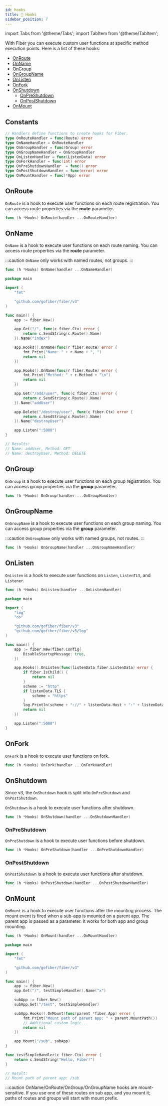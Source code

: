 ```yaml
---
id: hooks
title: 🎣 Hooks
sidebar_position: 7
---
```


import Tabs from '@theme/Tabs';
import TabItem from '@theme/TabItem';

With Fiber you can execute custom user functions at specific method execution points. Here is a list of these hooks:

- [OnRoute](#onroute)
- [OnName](#onname)
- [OnGroup](#ongroup)
- [OnGroupName](#ongroupname)
- [OnListen](#onlisten)
- [OnFork](#onfork)
- [OnShutdown](#onshutdown)
  - [OnPreShutdown](#onpreshutdown)
  - [OnPostShutdown](#onpostshutdown)
- [OnMount](#onmount)

## Constants

```go
// Handlers define functions to create hooks for Fiber.
type OnRouteHandler = func(Route) error
type OnNameHandler = OnRouteHandler
type OnGroupHandler = func(Group) error
type OnGroupNameHandler = OnGroupHandler
type OnListenHandler = func(ListenData) error
type OnForkHandler = func(int) error
type OnPreShutdownHandler  = func() error
type OnPostShutdownHandler = func(error) error
type OnMountHandler = func(*App) error
```

## OnRoute

`OnRoute` is a hook to execute user functions on each route registration. You can access route properties via the **route** parameter.

```go title="Signature"
func (h *Hooks) OnRoute(handler ...OnRouteHandler)
```

## OnName

`OnName` is a hook to execute user functions on each route naming. You can access route properties via the **route** parameter.

:::caution
`OnName` only works with named routes, not groups.
:::

```go title="Signature"
func (h *Hooks) OnName(handler ...OnNameHandler)
```

<Tabs>
<TabItem value="onname-example" label="OnName Example">

```go
package main

import (
    "fmt"

    "github.com/gofiber/fiber/v3"
)

func main() {
    app := fiber.New()

    app.Get("/", func(c fiber.Ctx) error {
        return c.SendString(c.Route().Name)
    }).Name("index")

    app.Hooks().OnName(func(r fiber.Route) error {
        fmt.Print("Name: " + r.Name + ", ")
        return nil
    })

    app.Hooks().OnName(func(r fiber.Route) error {
        fmt.Print("Method: " + r.Method + "\n")
        return nil
    })

    app.Get("/add/user", func(c fiber.Ctx) error {
        return c.SendString(c.Route().Name)
    }).Name("addUser")

    app.Delete("/destroy/user", func(c fiber.Ctx) error {
        return c.SendString(c.Route().Name)
    }).Name("destroyUser")

    app.Listen(":5000")
}

// Results:
// Name: addUser, Method: GET
// Name: destroyUser, Method: DELETE
```

</TabItem>
</Tabs>

## OnGroup

`OnGroup` is a hook to execute user functions on each group registration. You can access group properties via the **group** parameter.

```go title="Signature"
func (h *Hooks) OnGroup(handler ...OnGroupHandler)
```

## OnGroupName

`OnGroupName` is a hook to execute user functions on each group naming. You can access group properties via the **group** parameter.

:::caution
`OnGroupName` only works with named groups, not routes.
:::

```go title="Signature"
func (h *Hooks) OnGroupName(handler ...OnGroupNameHandler)
```

## OnListen

`OnListen` is a hook to execute user functions on `Listen`, `ListenTLS`, and `Listener`.

```go title="Signature"
func (h *Hooks) OnListen(handler ...OnListenHandler)
```

<Tabs>
<TabItem value="onlisten-example" label="OnListen Example">

```go
package main

import (
    "log"
    "os"

    "github.com/gofiber/fiber/v3"
    "github.com/gofiber/fiber/v3/log"
)

func main() {
    app := fiber.New(fiber.Config{
        DisableStartupMessage: true,
    })

    app.Hooks().OnListen(func(listenData fiber.ListenData) error {
        if fiber.IsChild() {
            return nil
        }
        scheme := "http"
        if listenData.TLS {
            scheme = "https"
        }
        log.Println(scheme + "://" + listenData.Host + ":" + listenData.Port)
        return nil
    })

    app.Listen(":5000")
}
```

</TabItem>
</Tabs>

## OnFork

`OnFork` is a hook to execute user functions on fork.

```go title="Signature"
func (h *Hooks) OnFork(handler ...OnForkHandler)
```

## OnShutdown

Since v3, the `OnShutdown` hook is split into `OnPreShutdown` and `OnPostShutdown`.

`OnShutdown` is a hook to execute user functions after shutdown.

```go title="Signature"
func (h *Hooks) OnShutdown(handler ...OnShutdownHandler)
```

### OnPreShutdown

`OnPreShutdown` is a hook to execute user functions before shutdown.

```go title="Signature"
func (h *Hooks) OnPreShutdown(handler ...OnPreShutdownHandler)
```

### OnPostShutdown

`OnPostShutdown` is a hook to execute user functions after shutdown.

```go title="Signature"
func (h *Hooks) OnPostShutdown(handler ...OnPostShutdownHandler)
```

## OnMount

`OnMount` is a hook to execute user functions after the mounting process. The mount event is fired when a sub-app is mounted on a parent app. The parent app is passed as a parameter. It works for both app and group mounting.

```go title="Signature"
func (h *Hooks) OnMount(handler ...OnMountHandler)
```

<Tabs>
<TabItem value="onmount-example" label="OnMount Example">

```go
package main

import (
    "fmt"

    "github.com/gofiber/fiber/v3"
)

func main() {
    app := fiber.New()
    app.Get("/", testSimpleHandler).Name("x")

    subApp := fiber.New()
    subApp.Get("/test", testSimpleHandler)

    subApp.Hooks().OnMount(func(parent *fiber.App) error {
        fmt.Print("Mount path of parent app: " + parent.MountPath())
        // Additional custom logic...
        return nil
    })

    app.Mount("/sub", subApp)
}

func testSimpleHandler(c fiber.Ctx) error {
    return c.SendString("Hello, Fiber!")
}

// Result:
// Mount path of parent app: /sub
```

</TabItem>
</Tabs>

:::caution
OnName/OnRoute/OnGroup/OnGroupName hooks are mount-sensitive. If you use one of these routes on sub app, and you mount it; paths of routes and groups will start with mount prefix.
